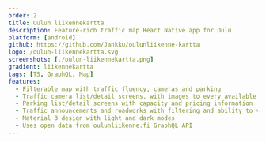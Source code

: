```yaml
---
order: 2
title: Oulun liikennekartta
description: Feature-rich traffic map React Native app for Oulu
platform: [android]
github: https://github.com/Jankku/oulunliikenne-kartta
logo: /oulun-liikennekartta.svg
screenshots: [./oulun-liikennekartta.png]
gradient: liikennekartta
tags: [TS, GraphQL, Map]
features:
  - Filterable map with traffic fluency, cameras and parking
  - Traffic camera list/detail screens, with images to every available direction
  - Parking list/detail screens with capacity and pricing information
  - Traffic announcements and roadworks with filtering and ability to view them on map
  - Material 3 design with light and dark modes
  - Uses open data from oulunliikenne.fi GraphQL API
---
```

